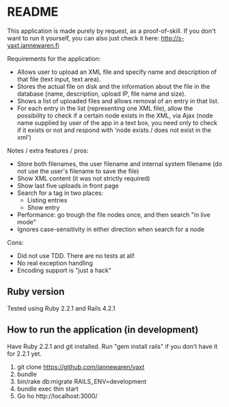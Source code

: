 # README

This application is made purely by request, as a proof-of-skill. If you don't want to run it yourself, you can also just check it here: http://s-yaxt.jannewaren.fi

Requirements for the application:

* Allows user to upload an XML file and specify name and description of that file (text input, text area).
* Stores the actual file on disk and the information about the file in the database (name, description, upload IP, file name and size).
* Shows a list of uploaded files and allows removal of an entry in that list.
* For each entry in the list (representing one XML file), allow the possibility to check if a certain node exists in the XML, via Ajax (node name supplied by user of the app in a text box, you need only to check if it exists or not and respond with 'node exists / does not exist in the xml')

Notes / extra features / pros:

* Store both filenames, the user filename and internal system filename (do not use the user's filename to save the file)
* Show XML content (it was not strictly required)
* Show last five uploads in front page
* Search for a tag in two places:
  * Listing entries
  * Show entry
* Performance: go trough the file nodes once, and then search "in live mode"
* Ignores case-sensitivity in either direction when search for a node

Cons:

* Did not use TDD. There are no tests at all!
* No real exception handling
* Encoding support is "just a hack"


## Ruby version

Tested using Ruby 2.2.1 and Rails 4.2.1


## How to run the application (in development)

Have Ruby 2.2.1 and git installed. Run "gem install rails" if you don't have it for 2.2.1 yet.

1. git clone https://github.com/jannewaren/yaxt
2. bundle
3. bin/rake db:migrate RAILS_ENV=development
4. bundle exec thin start
5. Go ho http://localhost:3000/
